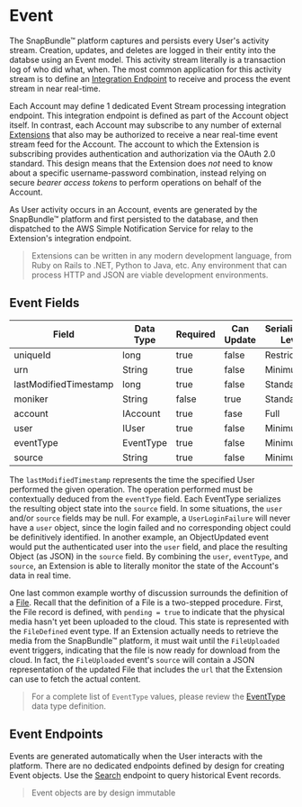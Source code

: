 # Event
The SnapBundle™ platform captures and persists every User's activity stream. Creation, updates, and deletes are logged in their entity into the databse using an Event model. This activity stream literally is a transaction log of who did what, when. The most common application for this activity stream is to define an [Integration Endpoint](INTEGRATION.md "Integration Endpoins") to receive and process the event stream in near real-time.

Each Account may define 1 dedicated Event Stream processing integration endpoint. This integration endpoint is defined as part of the Account object itself. In contrast, each Account may subscribe to any number of external [Extensions](EXTENSION_FRAMEWORK.md "Extension Framework") that also may be authorized to receive a near real-time event stream feed for the Account. The account to which the Extension is subscribing provides authentication and authorization via the OAuth 2.0 standard. This design means that the Extension does _not_ need to know about a specific username-password combination, instead relying on secure _bearer access tokens_ to perform operations on behalf of the Account. 

As User activity occurs in an Account, events are generated by the SnapBundle™ platform and first persisted to the database, and then dispatched to the AWS Simple Notification Service for relay to the Extension's integration endpoint.

> Extensions can be written in any modern development language, from Ruby on Rails to .NET, Python to Java, etc. Any environment that can process HTTP and JSON are viable development environments.

## Event Fields
Field | Data Type | Required | Can Update | Serialization Level | Default Value
------------ | ------------- | ------------ | ------------ | ------------ | ------------
uniqueId | long  | true | false | Restricted | Generated
urn | String  | true | false | Minimum | Generated
lastModifiedTimestamp | long   | true | false | Standard | Generated
moniker | String  | false | true | Standard | null
account | IAccount  | true | fase | Full | Restricted |
user | IUser | true | false | Minimum | Minimum |
eventType | EventType | true | false | Minimum |
source | String | true | false | Minimum |

The `lastModifiedTimestamp` represents the time the specified User performed the given operation. The operation performed must be contextually deduced from the `eventType` field. Each EventType serializes the resulting object state into the `source` field. In some situations, the `user` and/or `source` fields may be null. For example, a `UserLoginFailure` will never have a `user` object, since the login failed and no corresponding object could be definitively identified. In another example, an ObjectUpdated event would put the authenticated user into the `user` field, and place the resulting Object (as JSON) in the `source` field. By combining the `user`, `eventType`, and `source`, an Extension is able to literally monitor the state of the Account's data in real time.

One last common example worthy of discussion surrounds the definition of a [File](FILE.md "File"). Recall that the definition of a File is a two-stepped procedure. First, the File record is defined, with `pending = true` to indicate that the physical media hasn't yet been uploaded to the cloud. This state is represented with the `FileDefined` event type. If an Extension actually needs to retrieve the media from the SnapBundle™ platform, it must wait until the `FileUploaded` event triggers, indicating that the file is now ready for download from the cloud. In fact, the `FileUploaded` event's `source` will contain a JSON representation of the updated File that includes the `url` that the Extension can use to fetch the actual content.

> For a complete list of `EventType` values, please review the [EventType](DATA_TYPES.md#et "Data Types") data type definition.

## Event Endpoints

Events are generated automatically when the User interacts with the platform. There are no dedicated endpoints defined by design for creating Event objects. Use the [Search](SEARCH.md "Search") endpoint to query historical Event records.

> Event objects are by design immutable
